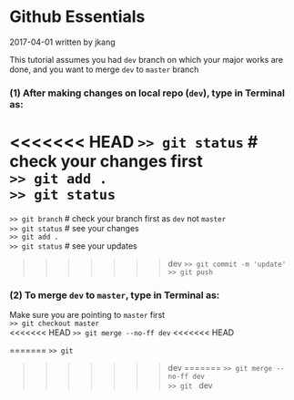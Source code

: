 # Github Essentials  
2017-04-01 written by jkang

This tutorial assumes you had ```dev``` branch on which your major works are done, and you want to merge ```dev``` to ```master``` branch  

### (1) After making changes on local repo (```dev```), type in Terminal as:
<<<<<<< HEAD
```>> git status```  # check your changes first  
```>> git add .```  
```>> git status```  
=======
```>> git branch```  # check your branch first as ```dev``` not ```master```  
```>> git status```  # see your changes  
```>> git add .```  
```>> git status```  # see your updates
>>>>>>> dev
```>> git commit -m 'update'```  
```>> git push```  

### (2) To merge ```dev``` to ```master```, type in Terminal as:  
Make sure you are pointing to ```master``` first  
```>> git checkout master```  
<<<<<<< HEAD
```>> git merge --no-ff dev```
<<<<<<< HEAD

=======
```>> git```
>>>>>>> dev
=======
```>> git merge --no-ff dev```  
```>> git ```
>>>>>>> dev
